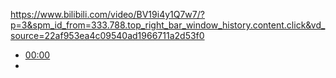 https://www.bilibili.com/video/BV19i4y1Q7w7/?p=3&spm_id_from=333.788.top_right_bar_window_history.content.click&vd_source=22af953ea4c09540ad1966711a2d53f0


- [00:00](https://www.bilibili.com/video/BV19i4y1Q7w7/?p=3&t=0.848242#t=0.85) 
- 
